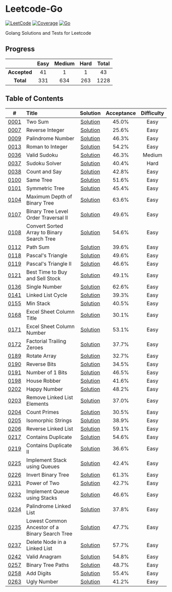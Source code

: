 # Leetcode-Go

[![LeetCode](https://img.shields.io/badge/nailo-~100000-blue)](https://leetcode.com/nailo/) [![Coverage](https://img.shields.io/badge/coverage-100%25-green)](https://github.com/nailo2c/leetcode-go/actions) [![Go](https://img.shields.io/badge/Go-1.13-orange)](https://golang.org/)

Golang Solutions and Tests for Leetcode

## Progress

|     |Easy |Medium|Hard|Total|
|:---:|:---:|:---:|:---:|:---:|
|**Accepted**|41 |1  |1  |43  |
|**Total**   |331|634|263|1228|

## Table of Contents

|#|Title|Solution|Acceptance|Difficulty|
|:-:|:-|:-: | :-: | :-: |
|[0001](https://leetcode.com/problems/two-sum/)| Two Sum | [Solution](./problems/0001_Two_Sum/two_sum.go) | 45.0% | Easy |
|[0007](https://leetcode.com/problems/reverse-integer/)| Reverse Integer | [Solution](./problems/0007_Reverse_Integer/reverse_integer.go) | 25.6% | Easy |
|[0009](https://leetcode.com/problems/palindrome-number/)| Palindrome Number | [Solution](./problems/0009_Palindrome_Number/palindrome_number.go) | 46.3% | Easy |
|[0013](https://leetcode.com/problems/roman-to-integer/)| Roman to Integer | [Solution](./problems/0013_Roman_to_Integer/roman_to_integer.go) | 54.2% | Easy |
|[0036](https://leetcode.com/problems/valid-sudoku)| Valid Sudoku | [Solution](./problems/0036_Valid_Sudoku/valid_sudoku.go) | 46.3% | Medium |
|[0037](https://leetcode.com/problems/sudoku-solver)| Sudoku Solver | [Solution](./problems/0037_Sudoku_Solver/sudoku_solver.go) | 40.4% | Hard |
|[0038](https://leetcode.com/problems/count-and-say)| Count and Say | [Solution](./problems/0038_Count_and_Say/count_and_say.go) | 42.8% | Easy |
|[0100](https://leetcode.com/problems/same-tree)| Same Tree | [Solution](./problems/0100_Same_Tree/same_tree.go) | 51.6% | Easy |
|[0101](https://leetcode.com/problems/symmetric-tree)| Symmetric Tree | [Solution](./problems/0101_Symmetic_Tree/symmetric_tree.go) | 45.4% | Easy |
|[0104](https://leetcode.com/problems/maximum-depth-of-binary-tree)| Maximum Depth of Binary Tree | [Solution](./problems/0104_Maximum_Depth_of_Binary_Tree/maximum_depth_of_binary_tree.go) | 63.6% | Easy |
|[0107](https://leetcode.com/problems/binary-tree-level-order-traversal-ii)| Binary Tree Level Order Traversal II | [Solution](./problems/0107_Binary_Tree_Level_Order_Traversal_II/binary_tree_level_order_traversal_ii.go) | 49.6% | Easy |
|[0108](https://leetcode.com/problems/path-sum/)| Convert Sorted Array to Binary Search Tree | [Solution](./problems/0108_Convert_Sorted_Array_to_Binary_Search_Tree/convert_sorted_array_to_binary_search_tree.go) | 54.6% | Easy |
|[0112](https://leetcode.com/problems/path-sum/)| Path Sum | [Solution](./problems/0112_Path_Sum/path_sum.go) | 39.6% | Easy |
|[0118](https://leetcode.com/problems/pascals-triangle/)| Pascal's Triangle | [Solution](./problems/0118_Pascals_Triangle/pascals_triangle.go) | 49.6% | Easy |
|[0119](https://leetcode.com/problems/pascals-triangle-ii/)| Pascal's Triangle II | [Solution](./problems/0119_Pascals_Triangle_II/pascals_triangle_ii.go) | 46.6% | Easy |
|[0121](https://leetcode.com/problems/best-time-to-buy-and-sell-stock)| Best Time to Buy and Sell Stock | [Solution](./problems/0121_Best_Time_to_Buy_and_Sell_Stock/best_time_to_buy_and_sell_stock.go) | 49.1% | Easy |
|[0136](https://leetcode.com/problems/single-number)| Single Number | [Solution](./problems/0136_Single_Number/single_number.go) | 62.6% | Easy |
|[0141](https://leetcode.com/problems/linked-list-cycle)| Linked List Cycle | [Solution](./problems/0141_Linked_List_Cycle/linked_list_cycle.go) | 39.3% | Easy |
|[0155](https://leetcode.com/problems/min-stack)| Min Stack | [Solution](./problems/0155_Min_Stack/min_stack.go) | 40.5% | Easy |
|[0168](https://leetcode.com/problems/excel-sheet-column-title)| Excel Sheet Column Title | [Solution](./problems/0168_Excel_Sheet_Column_Title/excel_sheet_column_title.go) | 30.1% | Easy |
|[0171](https://leetcode.com/problems/excel-sheet-column-number)| Excel Sheet Column Number | [Solution](./problems/0171_Excel_Sheet_Column_Number/excel_sheet_column_number.go) | 53.1% | Easy |
|[0172](https://leetcode.com/problems/factorial-trailing-zeroes)| Factorial Trailing Zeroes | [Solution](./problems/0172_Factorial_Trailing_Zeroes/factorial_trailing_zeroes.go) | 37.7% | Easy |
|[0189](https://leetcode.com/problems/rotate-array)| Rotate Array | [Solution](./problems/0189_Rotate_Array/rotate_array.go) | 32.7% | Easy |
|[0190](https://leetcode.com/problems/reverse-bits)| Reverse Bits | [Solution](./problems/0190_Reverse_Bits/reverse_bits.go) | 34.5% | Easy |
|[0191](https://leetcode.com/problems/number-of-1-bits)| Number of 1 Bits | [Solution](./problems/0191_Number_of_1_Bits/number_of_1_bits.go) | 46.5% | Easy |
|[0198](https://leetcode.com/problems/house-robber)| House Robber | [Solution](./problems/0198_House_Robber/house_robber.go) | 41.6% | Easy |
|[0202](https://leetcode.com/problems/happy-number)| Happy Number | [Solution](./problems/0202_Happy_Number/happy_number.go) | 48.2% | Easy |
|[0203](https://leetcode.com/problems/remove-linked-list-elements/)| Remove Linked List Elements | [Solution](./problems/0203_Remove_Linked_List_Elements/remove_linked_list_elements.go) | 37.0% | Easy |
|[0204](https://leetcode.com/problems/count-primes)| Count Primes | [Solution](./problems/0204_Count_Primes/count_primes.go) | 30.5% | Easy |
|[0205](https://leetcode.com/problems/isomorphic-strings/)| Isomorphic Strings | [Solution](./problems/0205_Isomorphic_Strings/isomorphic_strings.go) | 38.9% | Easy |
|[0206](https://leetcode.com/problems/reverse-linked-list/)| Reverse Linked List | [Solution](./problems/0206_Reverse_Linked_List/reverse_linked_list.go) | 59.1% | Easy |
|[0217](https://leetcode.com/problems/contains-duplicate/)| Contains Duplicate | [Solution](./problems/0217_Contains_Duplicate/contains_duplicate.go) | 54.6% | Easy |
|[0219](https://leetcode.com/problems/contains-duplicate-ii/)| Contains Duplicate II | [Solution](./problems/0219_Contains_Duplicate_II/contains_duplicate_ii.go) | 36.6% | Easy |
|[0225](https://leetcode.com/problems/implement-stack-using-queues/)| Implement Stack using Queues | [Solution](./problems/0225_Implement_Stack_using_Queues/implement_stack_using_queues.go) | 42.4% | Easy |
|[0226](https://leetcode.com/problems/invert-binary-tree/)| Invert Binary Tree | [Solution](./problems/0226_Invert_Binary_Tree/invert_binary_tree.go) | 61.3% | Easy |
|[0231](https://leetcode.com/problems/power-of-two/)| Power of Two | [Solution](./problems/0231_Power_of_Two/power_of_two.go) | 42.7% | Easy |
|[0232](https://leetcode.com/problems/implement-queue-using-stacks/)| Implement Queue using Stacks | [Solution](./problems/0232_Implement_Queue_using_Stacks/implement_queue_using_stacks.go) | 46.6% | Easy |
|[0234](https://leetcode.com/problems/palindrome-linked-list/)| Palindrome Linked List | [Solution](./problems/0234_Palindrome_Linked_List/palindrome_linked_list.go) | 37.8% | Easy |
|[0235](https://leetcode.com/problems/lowest-common-ancestor-of-a-binary-search-tree/)| Lowest Common Ancestor of a Binary Search Tree | [Solution](./problems/0235_Lowest_Common_Ancestor_of_a_Binary_Search_Tree/lowest_common_ancestor_of_a_binary_search_tree.go) | 47.7% | Easy |
|[0237](https://leetcode.com/problems/lowest-common-ancestor-of-a-binary-search-tree/)| Delete Node in a Linked List | [Solution](./problems/0237_Delete_Node_in_a_Linked_List/delete_node_in_a_linked_list.go) | 57.7% | Easy |
|[0242](https://leetcode.com/problems/valid-anagram/)| Valid Anagram | [Solution](./problems/0242_Valid_Anagram/valid_anagram.go) | 54.8% | Easy |
|[0257](https://leetcode.com/problems/binary-tree-paths/)| Binary Tree Paths | [Solution](./problems/0257_Binary_Tree_Paths/binary_tree_paths.go) | 48.7% | Easy |
|[0258](https://leetcode.com/problems/add-digits/)| Add Digits | [Solution](./problems/0258_Add_Digits/add_digits.go) | 55.4% | Easy |
|[0263](https://leetcode.com/problems/ugly-number/)| Ugly Number | [Solution](./problems/0263_Ugly_Number/ugly_number.go) | 41.2% | Easy |